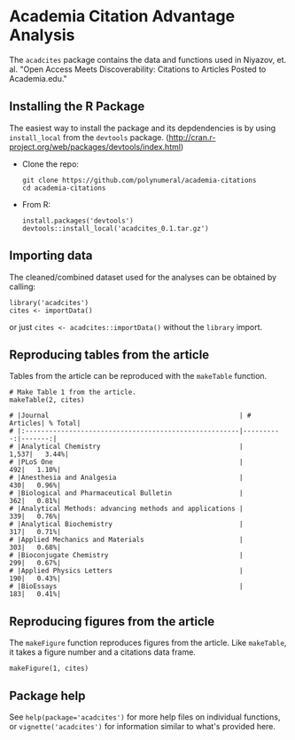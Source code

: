 # Academia Citation Advantage Analysis

The `acadcites` package contains the data and functions used in Niyazov, et. al. "Open Access Meets Discoverability: Citations to Articles Posted to Academia.edu."

## Installing the R Package
The easiest way to install the package and its depdendencies is by using `install_local` from the `devtools` package. (http://cran.r-project.org/web/packages/devtools/index.html)

- Clone the repo:

   ```{R}
   git clone https://github.com/polynumeral/academia-citations
   cd academia-citations
   ```

- From R:

   ```{R}
   install.packages('devtools') 
   devtools::install_local('acadcites_0.1.tar.gz')
   ```

## Importing data
The cleaned/combined dataset used for the analyses can be obtained by calling:

```{R}
library('acadcites')
cites <- importData()
```

or just `cites <- acadcites::importData()` without the `library` import.

## Reproducing tables from the article

Tables from the article can be reproduced with the `makeTable` function.

```{R}
# Make Table 1 from the article.
makeTable(2, cites)

# |Journal                                                | # Articles| % Total|
# |:------------------------------------------------------|----------:|-------:|
# |Analytical Chemistry                                   |      1,537|   3.44%|
# |PLoS One                                               |        492|   1.10%|
# |Anesthesia and Analgesia                               |        430|   0.96%|
# |Biological and Pharmaceutical Bulletin                 |        362|   0.81%|
# |Analytical Methods: advancing methods and applications |        339|   0.76%|
# |Analytical Biochemistry                                |        317|   0.71%|
# |Applied Mechanics and Materials                        |        303|   0.68%|
# |Bioconjugate Chemistry                                 |        299|   0.67%|
# |Applied Physics Letters                                |        190|   0.43%|
# |BioEssays                                              |        183|   0.41%|
```


## Reproducing figures from the article
The `makeFigure` function reproduces figures from the article. Like `makeTable`,
it takes a figure number and a citations data frame.

```{r}
makeFigure(1, cites)
```


## Package help

See `help(package='acadcites')` for more help files on individual functions, or
`vignette('acadcites')` for information similar to what's provided here.
